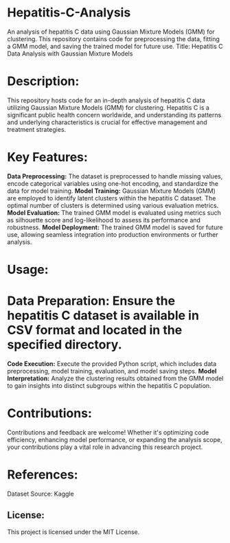 # Hepatitis-C-Analysis
An analysis of hepatitis C data using Gaussian Mixture Models (GMM) for clustering. This repository contains code for preprocessing the data, fitting a GMM model, and saving the trained model for future use.
Title: Hepatitis C Data Analysis with Gaussian Mixture Models

# Description:
This repository hosts code for an in-depth analysis of hepatitis C data utilizing Gaussian Mixture Models (GMM) for clustering. Hepatitis C is a significant public health concern worldwide, and understanding its patterns and underlying characteristics is crucial for effective management and treatment strategies.

# Key Features:
**Data Preprocessing:** The dataset is preprocessed to handle missing values, encode categorical variables using one-hot encoding, and standardize the data for model training.
**Model Training:** Gaussian Mixture Models (GMM) are employed to identify latent clusters within the hepatitis C dataset. The optimal number of clusters is determined using various evaluation metrics.
**Model Evaluation:** The trained GMM model is evaluated using metrics such as silhouette score and log-likelihood to assess its performance and robustness.
**Model Deployment:** The trained GMM model is saved for future use, allowing seamless integration into production environments or further analysis.
# Usage:

# Data Preparation: Ensure the hepatitis C dataset is available in CSV format and located in the specified directory.
**Code Execution:** Execute the provided Python script, which includes data preprocessing, model training, evaluation, and model saving steps.
**Model Interpretation:** Analyze the clustering results obtained from the GMM model to gain insights into distinct subgroups within the hepatitis C population.
# Contributions:
Contributions and feedback are welcome! Whether it's optimizing code efficiency, enhancing model performance, or expanding the analysis scope, your contributions play a vital role in advancing this research project.

# References:
Dataset Source: Kaggle
## License:
This project is licensed under the MIT License.
